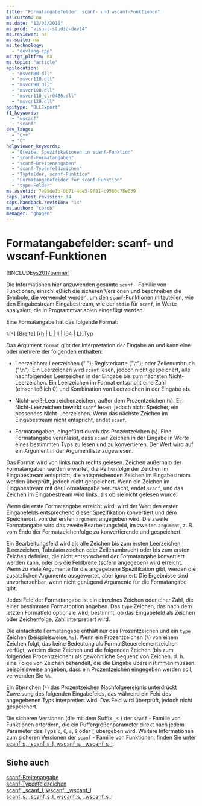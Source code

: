 ```yaml
---
title: "Formatangabefelder: scanf- und wscanf-Funktionen"
ms.custom: na
ms.date: "12/03/2016"
ms.prod: "visual-studio-dev14"
ms.reviewer: na
ms.suite: na
ms.technology: 
  - "devlang-cpp"
ms.tgt_pltfrm: na
ms.topic: "article"
apilocation: 
  - "msvcr80.dll"
  - "msvcr110.dll"
  - "msvcr90.dll"
  - "msvcr100.dll"
  - "msvcr110_clr0400.dll"
  - "msvcr120.dll"
apitype: "DLLExport"
f1_keywords: 
  - "wscanf"
  - "scanf"
dev_langs: 
  - "C++"
  - "C"
helpviewer_keywords: 
  - "Breite, Spezifikationen in scanf-Funktion"
  - "scanf-Formatangaben"
  - "scanf-Breitenangaben"
  - "scanf-Typenfeldzeichen"
  - "Typfelder, scanf-Funktion"
  - "Formatangabefelder für scanf-Funktion"
  - "type-Felder"
ms.assetid: 7e95de1b-0b71-4de3-9f81-c9560c78e039
caps.latest.revision: 14
caps.handback.revision: "14"
ms.author: "corob"
manager: "ghogen"
---
```

# Formatangabefelder: scanf- und wscanf-Funktionen
[!INCLUDE[vs2017banner](../assembler/inline/includes/vs2017banner.md)]

Die Informationen hier anzuwenden gesamte `scanf` \- Familie von Funktionen, einschließlich die sicheren Versionen und beschreiben die Symbole, die verwendet werden, um den `scanf`\-Funktionen mitzuteilen, wie den Eingabestream Eingabestream, wie der `stdin` für `scanf`, in Werte analysiert, die in Programmvariablen eingefügt werden.  
  
 Eine Formatangabe hat das folgende Format:  
  
 `%`\[`*`\] \[[Breite](../c-runtime-library/scanf-width-specification.md)\] \[{[h &#124; L &#124; ll &#124; I64 &#124; L](../c-runtime-library/scanf-width-specification.md)}\][Typ](../c-runtime-library/scanf-type-field-characters.md)  
  
 Das Argument `format` gibt der Interpretation der Eingabe an und kann eine oder mehrere der folgenden enthalten:  
  
-   Leerzeichen: Leerzeichen \(" "\); Registerkarte \("\\t"\); oder Zeilenumbruch \("\\n"\).  Ein Leerzeichen wird `scanf` lesen, jedoch nicht gespeichert, alle nachfolgenden Leerzeichen in der Eingabe bis zum nächsten Nicht\-Leerzeichen.  Ein Leerzeichen im Format entspricht eine Zahl \(einschließlich 0\) und Kombination von Leerzeichen in der Eingabe ab.  
  
-   Nicht\-weiß\-Leerzeichenzeichen, außer dem Prozentzeichen \(`%`\).  Ein Nicht\-Leerzeichen bewirkt `scanf` lesen, jedoch nicht Speicher, ein passendes Nicht\-Leerzeichen.  Wenn das nächste Zeichen im Eingabestream nicht entspricht, endet `scanf`.  
  
-   Formatangaben, eingeführt durch das Prozentzeichen \(`%`\).  Eine Formatangabe veranlasst, dass `scanf` Zeichen in der Eingabe in Werte eines bestimmten Typs zu lesen und zu konvertieren.  Der Wert wird auf ein Argument in der Argumentliste zugewiesen.  
  
 Das Format wird von links nach rechts gelesen.  Zeichen außerhalb der Formatangaben werden erwartet, die Reihenfolge der Zeichen im Eingabestream entspricht; die entsprechenden Zeichen im Eingabestream werden überprüft, jedoch nicht gespeichert.  Wenn ein Zeichen im Eingabestream mit der Formatangabe verursacht, endet `scanf`, und das Zeichen im Eingabestream wird links, als ob sie nicht gelesen wurde.  
  
 Wenn die erste Formatangabe erreicht wird, wird der Wert des ersten Eingabefelds entsprechend dieser Spezifikation konvertiert und dem Speicherort, von der ersten `argument` angegeben wird.  Die zweite Formatangabe wird das zweite Bearbeitungsfeld, im zweiten `argument`, z. B. vom Ende der Formatzeichenfolge zu konvertierende und gespeichert.  
  
 Ein Bearbeitungsfeld wird als alle Zeichen bis zum ersten Leerzeichen \(Leerzeichen, Tabulatorzeichen oder Zeilenumbruch\) oder bis zum ersten Zeichen definiert, die nicht entsprechend der Formatangabe konvertiert werden kann, oder bis die Feldbreite \(sofern angegeben\) wird erreicht.  Wenn zu viele Argumente für die angegebene Spezifikation gibt, werden die zusätzlichen Argumente ausgewertet, aber ignoriert.  Die Ergebnisse sind unvorhersehbar, wenn nicht genügend Argumente für die Formatangabe gibt.  
  
 Jedes Feld der Formatangabe ist ein einzelnes Zeichen oder einer Zahl, die einer bestimmten Formatoption angeben.  Das `type` Zeichen, das nach dem letzten Formatfeld optionale wird, bestimmt, ob das Eingabefeld als Zeichen oder Zeichenfolge, Zahl interpretiert wird.  
  
 Die einfachste Formatangabe enthält nur das Prozentzeichen und ein `type` Zeichen \(beispielsweise, `%s`\).  Wenn ein Prozentzeichen \(`%`\) von einem Zeichen folgt, das keine Bedeutung als FormatSteuerelementzeichen verfügt, werden diese Zeichen und die folgenden Zeichen \(bis zum folgenden Prozentzeichen\) als gewöhnliche Sequenz von Zeichen. d. h. eine Folge von Zeichen behandelt, die die Eingabe übereinstimmen müssen.  beispielsweise angeben, dass ein Prozentzeichen eingegeben werden soll, verwenden Sie `%%`.  
  
 Ein Sternchen \(`*`\) das Prozentzeichen Nachfolgeereignis unterdrückt Zuweisung des folgenden Eingabefelds, das während ein Feld des angegebenen Typs interpretiert wird.  Das Feld wird überprüft, jedoch nicht gespeichert.  
  
 Die sicheren Versionen \(die mit dem Suffix `_s` \) der `scanf` \- Familie von Funktionen erfordern, die ein Puffergrößenparameter direkt nach jedem Parameter des Typs `c`, `C`, `s`, `S` oder `[` übergeben wird.  Weitere Informationen zum sicheren Versionen der `scanf` \- Familie von Funktionen, finden Sie unter [scanf\_s, \_scanf\_s\_l, wscanf\_s, \_wscanf\_s\_l](../c-runtime-library/reference/scanf-s-scanf-s-l-wscanf-s-wscanf-s-l.md).  
  
## Siehe auch  
 [scanf\-Breitenangabe](../c-runtime-library/scanf-width-specification.md)   
 [scanf\-Typenfeldzeichen](../c-runtime-library/scanf-type-field-characters.md)   
 [scanf, \_scanf\_l, wscanf, \_wscanf\_l](../c-runtime-library/reference/scanf-scanf-l-wscanf-wscanf-l.md)   
 [scanf\_s, \_scanf\_s\_l, wscanf\_s, \_wscanf\_s\_l](../c-runtime-library/reference/scanf-s-scanf-s-l-wscanf-s-wscanf-s-l.md)